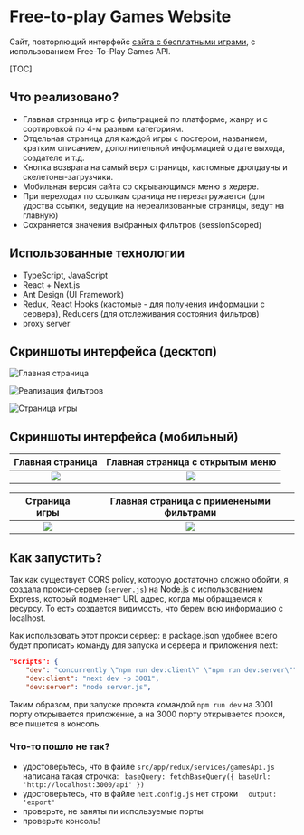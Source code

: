 # Free-to-play Games Website
Сайт, повторяющий интерфейс [сайта с бесплатными играми](www.freetogame.com), с использованием  Free-To-Play Games API. 

[TOC]

## Что реализовано?
- Главная страница игр с фильтрацией по платформе, жанру и с сортировкой по 4-м разным категориям.
- Отдельная страница для каждой игры с постером, названием, кратким описанием, дополнительной информацией о дате выхода, создателе и т.д. 
- Кнопка возврата на самый верх страницы, кастомные дропдауны и скелетоны-загрузчики.
- Мобильная версия сайта со скрывающимся меню в хедере.
- При переходах по ссылкам сраница не перезагружается (для удоства ссылки, ведущие на нереализованные страницы, ведут на главную)
- Сохраняется значения выбранных фильтров (sessionScoped)

## Использованные технологии
- TypeScript, JavaScript
- React + Next.js
- Ant Design (UI Framework)
- Redux, React Hooks (кастомые - для получения информации с сервера), Reducers (для отслеживания состояния фильтров)
- proxy server

## Скриншоты интерфейса (десктоп)

![Главная страница](/free-to-play-games/public/screenshots/mainpage.png)

![Реализация фильтров](/free-to-play-games/public/screenshots/filters.png)

![Страница игры](/free-to-play-games/public/screenshots/singlegame.png)

## Скриншоты интерфейса (мобильный)

Главная страница      | Главная страница с открытым меню
:-------------------------:|:-------------------------:
![](/free-to-play-games/public/screenshots/mainpageMobile.png)  |  ![](/free-to-play-games/public/screenshots/mainpagemenuMobile.png) | 

Страница игры     | Главная страница с применеными фильтрами
:-------------------------:|:-------------------------:
![](/free-to-play-games/public/screenshots/singlegameMobile.png)  | ![](/free-to-play-games/public/screenshots/filtersMobile.png) 

## Как запустить? 

Так как существует CORS policy, которую достаточно сложно обойти, я создала прокси-сервер (`server.js`) на Node.js с использованием Express, который подменяет URL адрес, когда мы обращаемся к ресурсу. То есть создается видимость, что берем всю информацию с localhost. 

Как использовать этот прокси сервер: в package.json удобнее всего будет прописать команду для запуска и сервера и приложения next:

```json
"scripts": {
    "dev": "concurrently \"npm run dev:client\" \"npm run dev:server\"",
    "dev:client": "next dev -p 3001", 
    "dev:server": "node server.js",
```
Таким образом, при запуске проекта командой `npm run dev` на 3001 порту открывается приложение, а на 3000 порту открывается прокси, все пишется в консоль. 

### Что-то пошло не так?
- удостоверьтесь, что в файле `src/app/redux/services/gamesApi.js` написана такая строчка: `  baseQuery: fetchBaseQuery({ baseUrl: 'http://localhost:3000/api' })
`
- удостоверьтесь, что в файле `next.config.js` нет строки `  output: 'export'`
- проверьте, не заняты ли используемые порты
- проверьте консоль! 
